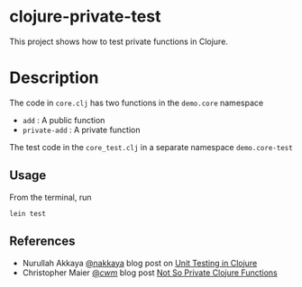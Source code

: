 # clojure-private-test

This project shows how to test private functions in Clojure.

# Description

The code in `core.clj` has two functions in the `demo.core` namespace

* `add` : A public  function
* `private-add` : A private function

The test code in the `core_test.clj` in a separate namespace `demo.core-test`

## Usage

From the terminal, run

```
lein test
```

## References

* Nurullah Akkaya [@nakkaya](https://twitter.com/nakkaya) blog post on [Unit Testing in Clojure](https://nakkaya.com/2009/11/18/unit-testing-in-clojure/)
* Christopher Maier [@_cwm_](https://twitter.com/_cwm_) blog post [Not So Private Clojure Functions](http://christophermaier.name/2011/04/30/not-so-private-clojure-functions/)